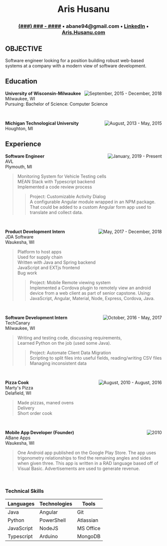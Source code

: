 <h1><p align="center"><b>Aris Husanu</b></p></h1>

<h3>
<p align="center"><b> <a href="Resume.docx">(###) ### - ####</a> &bull; abane94@gmail.com &bull; <a href="http://www.tiny.cc/aris_husanu_link">LinkedIn</a> &bull; <a href="http://aris.husanu.com">Aris.Husanu.com</a></b></p>
</h3>

## OBJECTIVE
Software engineer looking for a position building robust web-based systems at a company with a modern view of software development.

## Education
<b>University of Wisconsin-Milwaukee</b> <img alt="September, 2015 - December, 2018" align="right"> <br/>
Milwaukee, WI<br/>
Pursuing: Bachelor of Science: Computer Science

<br/>

<b>Michigan Technological University</b> <img alt="August, 2013 - May, 2015" align="right"> <br/>
Houghton, MI

## Experience
<b>Software Engineer</b> <img alt="January, 2019 - Present" align="right"> <br/>
  AVL <br/>
  Plymouth, MI
  > Monitoring System for Vehicle Testing cells</br>
  > MEAN Stack with Typescript backend</br>
  > Implemented a code review process</br>
  >> Project: Customizable Activity Dialog</br>
  >> A configurable Angular module wrapped in an NPM package. That could be added to a custom Angular form app used to translate and collect data.

  <br/>

<b>Product Development Intern</b> <img alt="May, 2017 - December, 2018" align="right"> <br/>
  JDA Software <br/>
  Waukesha, WI
  > Platform to host apps<br/>
  > Used for supply chain<br/>
  > Written with Java and Spring backend<br/>
  > JavaScript and EXTjs frontend<br/>
  > Bug work<br/>
  >> Project: Mobile Remote viewing system</br>
  >> Implemented a Cordova plugin to remotely view an android device from a web client as part of senior capstone. Using: JavaScript, Angular, Material, Node, Express, Cordova, Java.

  <br/>

  <b>Software Development Intern</b> <img alt="October, 2016 - May, 2017" align="right"> <br/>
  TechCanary<br/>
  Milwaukee, WI
  > Writing and testing code, discussing requirements, <br/>
  > Learned Python on the job (used some Java). <br/>
  >> Project: Automate Client Data Migration<br/>
  >> Scripting to split files into useful fields, reading/writing CSV files <br/>
  >> Managing inconsistent data

  <br/>

  <b>Pizza Cook</b> <img alt="August, 2010 - August, 2016" align="right"> <br/>
  Marty's Pizza<br/>
  Delafield, WI
  > Made pizzas, maned ovens<br/>
  > Delivery<br/>
  > Short order cook<br/>

<br/>

  <b>Mobile App Developer (Founder)</b> <img alt="2010" align="right"> <br/>
  ABane Apps<br/>
  Waukesha, WI
  > One Android app published on the Google Play Store. The app uses
	trigonometry relationships to find the remaining angles and
	sides when given three. This app is written in a RAD language
	based off of Visual Basic. Advertisements are used to generate revenue.

<br/>

### Technical Skills
|Languages | Technologies | Tools|
| --- |---| ---|
|Java | Angular | Git|
|Python | PowerShell | Atlassian|
|JavaScript | NodeJS | MS Office |
| Typescript | Arduino | MongoDB|
